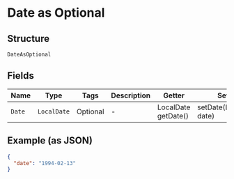 
# Date as Optional

## Structure

`DateAsOptional`

## Fields

| Name | Type | Tags | Description | Getter | Setter |
|  --- | --- | --- | --- | --- | --- |
| `Date` | `LocalDate` | Optional | - | LocalDate getDate() | setDate(LocalDate date) |

## Example (as JSON)

```json
{
  "date": "1994-02-13"
}
```


